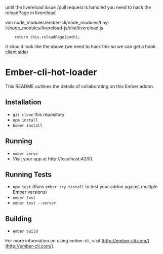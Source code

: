 until the livereload issue /pull request is handled you need to hack the reloadPage in livereload

vim node_modules/ember-cli/node_modules/tiny-lr/node_modules/livereload-js/dist/livereload.js

```
    return this.reloadPage(path);
```

It should look like the above (we need to hack this so we can get a hook client side)

# Ember-cli-hot-loader

This README outlines the details of collaborating on this Ember addon.

## Installation

* `git clone` this repository
* `npm install`
* `bower install`

## Running

* `ember serve`
* Visit your app at http://localhost:4200.

## Running Tests

* `npm test` (Runs `ember try:testall` to test your addon against multiple Ember versions)
* `ember test`
* `ember test --server`

## Building

* `ember build`

For more information on using ember-cli, visit [http://ember-cli.com/](http://ember-cli.com/).
